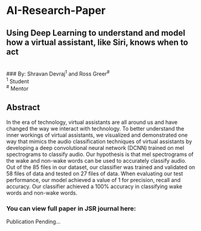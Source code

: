 # AI-Research-Paper

## Using Deep Learning to understand and model how a virtual assistant, like Siri, knows when to act
<br/>
### By: Shravan Devraj<sup>1</sup> and Ross Greer<sup>#</sup>
<br/>
<sup>1</sup> Student
<br/>
<sup>#</sup> Mentor 

## Abstract
In the era of technology, virtual assistants are all around us and have changed the way we interact with technology. To better understand the inner workings of virtual assistants, we visualized and demonstrated one way that mimics the audio classification techniques of virtual assistants by developing a deep convolutional neural network (DCNN) trained on mel spectrograms to classify audio. Our hypothesis is that mel spectrograms of the wake and non-wake words can be used to accurately classify audio. Out of the 85 files in our dataset, our classifier was trained and validated on 58 files of data and tested on 27 files of data. When evaluating our test performance, our model achieved a value of 1 for precision, recall and accuracy. Our classifier achieved a 100% accuracy in classifying wake words and non-wake words.

### You can view full paper in JSR journal here: 
Publication Pending...

